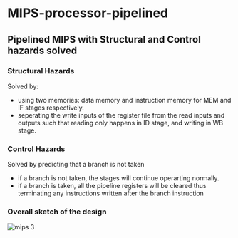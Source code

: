 # MIPS-processor-pipelined
## Pipelined MIPS with Structural and Control hazards solved 
### Structural Hazards
Solved by: 
* using two memories: data memory and instruction memory for MEM and IF stages respectively.
* seperating the write inputs of the register file from the read inputs and outputs such that reading only happens in ID stage, and writing in WB stage.
### Control Hazards
Solved by predicting that a branch is not taken
- if a branch is not taken, the stages will continue operarting normally.
- if a branch is taken, all the pipeline registers will be cleared thus terminating any instructions written after the branch instruction
### Overall sketch of the design 
![mips  3](https://github.com/mha66/MIPS-processor-pipelined/assets/123664862/82e85e6a-82a5-48a6-b66f-76feca8f5bbb)
